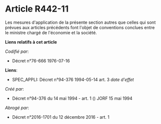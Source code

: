 # Article R442-11

Les mesures d'application de la présente section autres que celles qui sont prévues aux articles précédents font l'objet de
conventions conclues entre le ministre chargé de l'économie et la société.

**Liens relatifs à cet article**

_Codifié par_:

  - Décret n°76-666 1976-07-16

**Liens**:

  - SPEC_APPLI: Décret n°94-376 1994-05-14 art. 3 *date d'effet*

_Créé par_:

  - Décret n°94-376 du 14 mai 1994 - art. 1 () JORF 15 mai 1994

_Abrogé par_:

  - Décret n°2016-1701 du 12 décembre 2016 - art. 1
